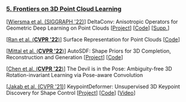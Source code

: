 ### [5. Frontiers on 3D Point Cloud Learning](#content)

[[Wiersma et al. (SIGGRAPH '22)]( https://rubenwiersma.nl/assets/pdf/DeltaConv.pdf )] DeltaConv: Anisotropic Operators for Geometric Deep Learning on Point Clouds
[[Project]( https://rubenwiersma.nl/deltaconv )]
[[Code]( https://github.com/rubenwiersma/deltaconv )]
[[Supp.]( https://rubenwiersma.nl/assets/pdf/DeltaConv_supplement.pdf )]

[[Ran et al. (**CVPR '22**)]( https://arxiv.org/pdf/2205.05740.pdf )] Surface Representation for Point Clouds
[[Code]( https://github.com/hancyran/RepSurf )]

[[Mittal et al. (**CVPR '22**)]( https://arxiv.org/pdf/2203.09516.pdf )] AutoSDF: Shape Priors for 3D Completion, Reconstruction and Generation
[[Project]( https://yccyenchicheng.github.io/AutoSDF/ )]
[[Code]( https://github.com/yccyenchicheng/AutoSDF/ )]

[[Chen et al. (**CVPR '22**)](https://openaccess.thecvf.com/content/CVPR2022/papers/Chen_The_Devil_Is_in_the_Pose_Ambiguity-Free_3D_Rotation-Invariant_Learning_CVPR_2022_paper.pdf)] The Devil is in the Pose: Ambiguity-free 3D Rotation-invariant
Learning via Pose-aware Convolution

[[Jakab et al. (CVPR '21)]( https://arxiv.org/abs/2104.11224 )] KeypointDeformer: Unsupervised 3D Keypoint Discovery for Shape Control
[[Project]( https://tomasjakab.github.io/KeypointDeformer/ )]
[[Code]( https://github.com/tomasjakab/keypoint_deformer/ )]
[[Video]( https://youtu.be/GdDX1ZFh1k0 )]
